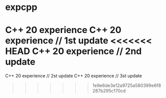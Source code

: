 # expcpp
C++ 20 experience
C++ 20 experience // 1st update
<<<<<<< HEAD
C++ 20 experience // 2nd update
=======
C++ 20 experience // 2st update
C++ 20 experience // 3st update
>>>>>>> 1e9e6de3e12a9725a580399e6f8287b295c170cd
